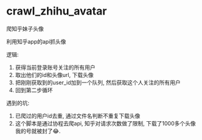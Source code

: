 # crawl_zhihu_avatar
爬知乎妹子头像

利用知乎app的api抓头像

逻辑:
1. 获得当前登录账号关注的所有用户
2. 取出他们的id和头像url, 下载头像
3. 把刚刚获取到的user_id加到一个队列, 然后获取这个人关注的所有用户
4. 回到第二步循环

遇到的坑:
1. 已爬过的用户id去重, 通过文件名判断不重复下载头像
2. 这个脚本是通过协程去爬api, 知乎对请求次数做了限制, 下载了1000多个头像我的号就被封了😂.
